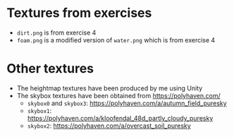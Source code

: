 # Textures from exercises
- `dirt.png` is from exercise 4
- `foam.png` is a modified version of `water.png` which is from exercise 4

# Other textures
- The heightmap textures have been produced by me using Unity
- The skybox textures have been obtained from https://polyhaven.com/
  - `skybox0` and `skybox3`: https://polyhaven.com/a/autumn_field_puresky
  - `skybox1`: https://polyhaven.com/a/kloofendal_48d_partly_cloudy_puresky
  - `skybox2`: https://polyhaven.com/a/overcast_soil_puresky